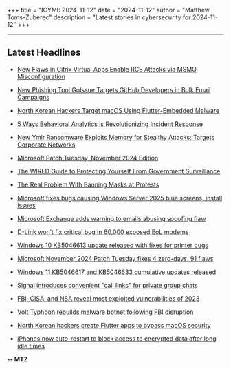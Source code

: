 +++
title = "ICYMI: 2024-11-12"
date = "2024-11-12"
author = "Matthew Toms-Zuberec"
description = "Latest stories in cybersecurity for 2024-11-12"
+++

---------------------------------------------------------------------------
## Latest Headlines
- [New Flaws in Citrix Virtual Apps Enable RCE Attacks via MSMQ Misconfiguration](https://thehackernews.com/2024/11/new-flaws-in-citrix-virtual-apps-enable.html)

- [New Phishing Tool GoIssue Targets GitHub Developers in Bulk Email Campaigns](https://thehackernews.com/2024/11/new-phishing-tool-goissue-targets.html)

- [North Korean Hackers Target macOS Using Flutter-Embedded Malware](https://thehackernews.com/2024/11/north-korean-hackers-target-macos-using.html)

- [5 Ways Behavioral Analytics is Revolutionizing Incident Response](https://thehackernews.com/2024/11/5-ways-behavioral-analytics-is.html)

- [New Ymir Ransomware Exploits Memory for Stealthy Attacks; Targets Corporate Networks](https://thehackernews.com/2024/11/new-ymir-ransomware-exploits-memory-for.html)

- [Microsoft Patch Tuesday, November 2024 Edition](https://krebsonsecurity.com/2024/11/microsoft-patch-tuesday-november-2024-edition/)

- [The WIRED Guide to Protecting Yourself From Government Surveillance](https://www.wired.com/story/the-wired-guide-to-protecting-yourself-from-government-surveillance/)

- [The Real Problem With Banning Masks at Protests](https://www.wired.com/story/the-real-problem-with-banning-masks-at-protests/)

- [Microsoft fixes bugs causing Windows Server 2025 blue screens, install issues](https://www.bleepingcomputer.com/news/microsoft/microsoft-fixes-bugs-causing-windows-server-2025-blue-screens-install-issues/)

- [Microsoft Exchange adds warning to emails abusing spoofing flaw](https://www.bleepingcomputer.com/news/security/unpatched-microsoft-exchange-server-flaw-enables-spoofing-attacks/)

- [D-Link won’t fix critical bug in 60,000 exposed EoL modems](https://www.bleepingcomputer.com/news/security/d-link-wont-fix-critical-bug-in-60-000-exposed-eol-modems/)

- [Windows 10 KB5046613 update released with fixes for printer bugs](https://www.bleepingcomputer.com/news/microsoft/windows-10-kb5046613-update-released-with-fixes-for-printer-bugs/)

- [Microsoft November 2024 Patch Tuesday fixes 4 zero-days, 91 flaws](https://www.bleepingcomputer.com/news/microsoft/microsoft-november-2024-patch-tuesday-fixes-4-zero-days-91-flaws/)

- [Windows 11 KB5046617 and KB5046633 cumulative updates released](https://www.bleepingcomputer.com/news/microsoft/windows-11-kb5046617-and-kb5046633-cumulative-updates-released/)

- [Signal introduces convenient "call links" for private group chats](https://www.bleepingcomputer.com/news/software/signal-introduces-convenient-call-links-for-private-group-chats/)

- [FBI, CISA, and NSA reveal most exploited vulnerabilities of 2023](https://www.bleepingcomputer.com/news/security/fbi-cisa-and-nsa-reveal-most-exploited-vulnerabilities-of-2023/)

- [Volt Typhoon rebuilds malware botnet following FBI disruption](https://www.bleepingcomputer.com/news/security/volt-typhoon-rebuilds-malware-botnet-following-fbi-disruption/)

- [North Korean hackers create Flutter apps to bypass macOS security](https://www.bleepingcomputer.com/news/security/north-korean-hackers-create-flutter-apps-to-bypass-macos-security/)

- [iPhones now auto-restart to block access to encrypted data after long idle times](https://www.bleepingcomputer.com/news/security/iphones-now-auto-restart-to-block-access-to-encrypted-data-after-long-idle-times/)

**-- MTZ**
